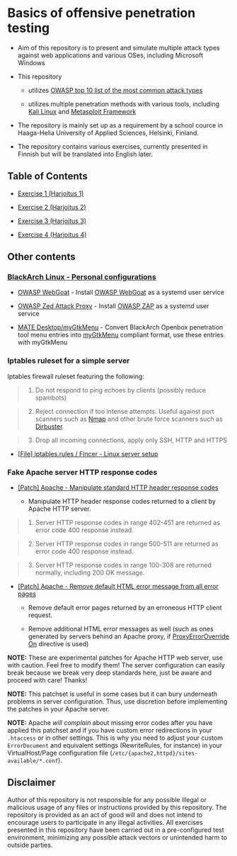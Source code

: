 # Basics of offensive penetration testing

- Aim of this repository is to present and simulate multiple attack types against web applications and various OSes, including Microsoft Windows

- This repository 

  - utilizes [OWASP top 10 list of the most common attack types](https://www.owasp.org/images/7/72/OWASP_Top_10-2017_%28en%29.pdf.pdf)

  - utilizes multiple penetration methods with various tools, including [Kali Linux](https://www.kali.org) and [Metasploit Framework](https://www.metasploit.com)

- The repository is mainly set up as a requirement by a school cource in Haaga-Helia University of Applied Sciences, Helsinki, Finland.

- The repository contains various exercises, currently presented in Finnish but will be translated into English later.

## Table of Contents

- [Exercise 1 (Harjoitus 1)](exercises/h1.md)

- [Exercise 2 (Harjoitus 2)](exercises/h2.md)

- [Exercise 3 (Harjoitus 3)](exercises/h3.md)

- [Exercise 4 (Harjoitus 4)](exercises/h4.md)

## Other contents

### [BlackArch Linux - Personal configurations](blackarch/)

  - [OWASP WebGoat](blackarch/webgoat) - Install [OWASP WebGoat](https://www.owasp.org/index.php/Category:OWASP_WebGoat_Project) as a systemd user service
  
  - [OWASP Zed Attack Proxy](blackarch/zaproxy-systemd) - Install [OWASP ZAP](https://www.owasp.org/index.php/OWASP_Zed_Attack_Proxy_Project) as a systemd user service
  
  - [MATE Desktop/myGtkMenu](blackarch/mate-desktop) - Convert BlackArch Openbox penetration tool menu entries into [myGtkMenu](https://sites.google.com/site/jvinla/mygtkmenu) compliant format, use these entries with myGtkMenu
  
### Iptables ruleset for a simple server

Iptables firewall ruleset featuring the following:

> 1) Do not respond to ping echoes by clients (possibly reduce spambots)

> 2) Reject connection if too intense attempts. Useful against port scanners such as [Nmap](https://nmap.org/) and other brute force scanners such as [Dirbuster](https://www.owasp.org/index.php/Category:OWASP_DirBuster_Project).

> 3) Drop all incoming connections, apply only SSH, HTTP and HTTPS

- [[File] iptables.rules / Fincer - Linux server setup](https://github.com/Fincer/linux-server-setup/blob/master/other/iptables.rules)

### Fake Apache server HTTP response codes

- [[Patch] Apache - Manipulate standard HTTP header response codes](https://github.com/Fincer/linux-server-setup/blob/master/patches/patch_apache_break_http_code_standard.patch)

  - Manipulate HTTP header response codes returned to a client by Apache HTTP server.
  
> 1) Server HTTP response codes in range 402-451 are returned as error code 400 response instead.
  
> 2) Server HTTP response codes in range 500-511 are returned as error code 400 response instead.
  
> 3) Server HTTP response codes in range 100-308 are returned normally, including 200 OK message.

- [[Patch] Apache - Remove default HTML error message from all error pages](https://github.com/Fincer/linux-server-setup/blob/master/patches/patch_apache_disable_html_errormsg.patch)

  - Remove default error pages returned by an erroneous HTTP client request.
  
  - Remove additional HTML error messages as well (such as ones generated by servers behind an Apache proxy, if [ProxyErrorOverride On](https://httpd.apache.org/docs/2.4/mod/mod_proxy.html#proxyerroroverride) directive is used)
  
**NOTE:** These are experimental patches for Apache HTTP web server, use with caution. Feel free to modify them! The server configuration can easily break because we break very deep standards here, just be aware and proceed with care! Thanks!

**NOTE:** This patchset is useful in some cases but it can bury underneath problems in server
configuration. Thus, use discretion before implementing the patches in your Apache server.

**NOTE:** Apache *will complain* about missing error codes after you have applied this patchset and if you have custom error redirections in your `.htaccess` or in other settings. This is why you need to adjust your custom `ErrorDocument` and equivalent settings (RewriteRules, for instance) in your VirtualHost/Page configuration file (`/etc/{apache2,httpd}/sites-available/*.conf`).

## Disclaimer

Author of this repository is not responsible for any possible illegal or malicious usage of any files or instructions provided by this repository. The repository is provided as an act of good will and does not intend to encourage users to participate in any illegal activities. All exercises presented in this repository have been carried out in a pre-configured test environment, minimizing any possible attack vectors or unintended harm to outside parties.
